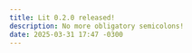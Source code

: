 ```yaml
---
title: Lit 0.2.0 released!
description: No more obligatory semicolons!
date: 2025-03-31 17:47 -0300
---
```

